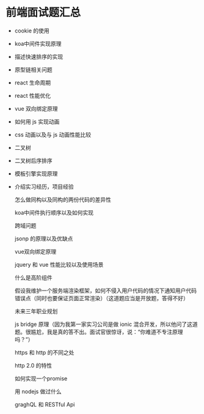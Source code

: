 # 前端面试题汇总
- cookie 的使用

- koa中间件实现原理

- 描述快速排序的实现

- 原型链相关问题

- react 生命周期

- react 性能优化

- vue 双向绑定原理

- 如何用 js 实现动画

- css 动画以及与 js 动画性能比较

- 二叉树

- 二叉树后序排序

- 模板引擎实现原理

- 介绍实习经历，项目经验

  怎么做同构以及同构的两份代码的差异性

  koa中间件执行顺序以及如何实现

  跨域问题

  jsonp 的原理以及优缺点

  vue双向绑定原理

  jquery 和 vue 性能比较以及使用场景

  什么是高阶组件

  假设我维护一个服务端渲染框架，如何不侵入用户代码的情况下通知用户代码错误点（同时也要保证页面正常渲染）（这道题应当是开放题，答得不好）

  未来三年职业规划

  js bridge 原理（因为我第一家实习公司是做 ionic 混合开发，所以他问了这道题。很尴尬，我是真的答不出。面试官很惊讶，说：“你难道不专注原理吗？”）

  https 和 http 的不同之处

  http 2.0 的特性

  如何实现一个promise

  用 nodejs 做过什么

  graghQL 和 RESTful Api

